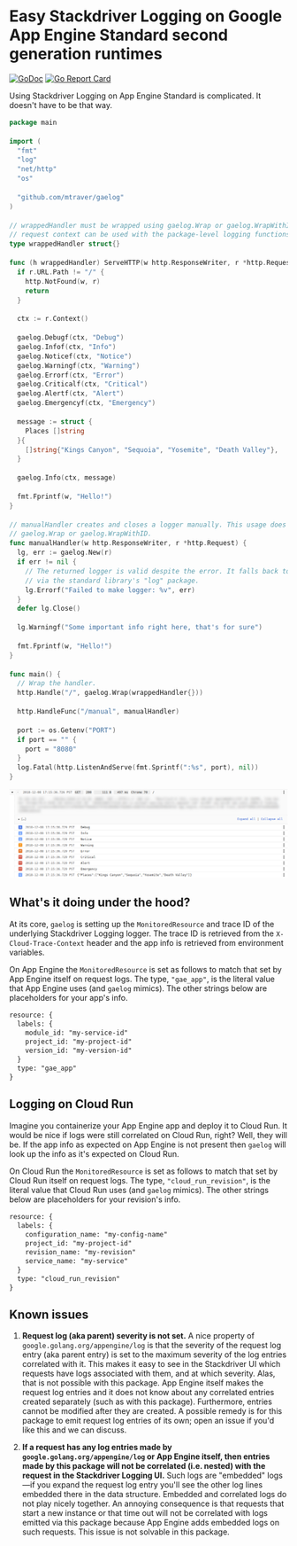 # Easy Stackdriver Logging on Google App Engine Standard second generation runtimes

[![GoDoc](https://godoc.org/github.com/mtraver/gaelog?status.svg)](https://godoc.org/github.com/mtraver/gaelog)
[![Go Report Card](https://goreportcard.com/badge/github.com/mtraver/gaelog)](https://goreportcard.com/report/github.com/mtraver/gaelog)

Using Stackdriver Logging on App Engine Standard is complicated. It doesn't
have to be that way.

```go
package main

import (
  "fmt"
  "log"
  "net/http"
  "os"

  "github.com/mtraver/gaelog"
)

// wrappedHandler must be wrapped using gaelog.Wrap or gaelog.WrapWithID so that the
// request context can be used with the package-level logging functions.
type wrappedHandler struct{}

func (h wrappedHandler) ServeHTTP(w http.ResponseWriter, r *http.Request) {
  if r.URL.Path != "/" {
    http.NotFound(w, r)
    return
  }

  ctx := r.Context()

  gaelog.Debugf(ctx, "Debug")
  gaelog.Infof(ctx, "Info")
  gaelog.Noticef(ctx, "Notice")
  gaelog.Warningf(ctx, "Warning")
  gaelog.Errorf(ctx, "Error")
  gaelog.Criticalf(ctx, "Critical")
  gaelog.Alertf(ctx, "Alert")
  gaelog.Emergencyf(ctx, "Emergency")

  message := struct {
    Places []string
  }{
    []string{"Kings Canyon", "Sequoia", "Yosemite", "Death Valley"},
  }

  gaelog.Info(ctx, message)

  fmt.Fprintf(w, "Hello!")
}

// manualHandler creates and closes a logger manually. This usage does not require
// gaelog.Wrap or gaelog.WrapWithID.
func manualHandler(w http.ResponseWriter, r *http.Request) {
  lg, err := gaelog.New(r)
  if err != nil {
    // The returned logger is valid despite the error. It falls back to logging
    // via the standard library's "log" package.
    lg.Errorf("Failed to make logger: %v", err)
  }
  defer lg.Close()

  lg.Warningf("Some important info right here, that's for sure")

  fmt.Fprintf(w, "Hello!")
}

func main() {
  // Wrap the handler.
  http.Handle("/", gaelog.Wrap(wrappedHandler{}))

  http.HandleFunc("/manual", manualHandler)

  port := os.Getenv("PORT")
  if port == "" {
    port = "8080"
  }
  log.Fatal(http.ListenAndServe(fmt.Sprintf(":%s", port), nil))
}
```

![Screenshot of logs in Stackdriver UI](images/log_levels.png)

## What's it doing under the hood?

At its core, `gaelog` is setting up the `MonitoredResource` and trace ID of the
underlying Stackdriver Logging logger. The trace ID is retrieved from the
`X-Cloud-Trace-Context` header and the app info is retrieved from environment
variables.

On App Engine the `MonitoredResource` is set as follows to match that set by App Engine
itself on request logs. The type, `"gae_app"`, is the literal value that App Engine uses
(and `gaelog` mimics). The other strings below are placeholders for your app's info.
```
resource: {
  labels: {
    module_id: "my-service-id"
    project_id: "my-project-id"
    version_id: "my-version-id"
  }
  type: "gae_app"
}
```

## Logging on Cloud Run

Imagine you containerize your App Engine app and deploy it to Cloud Run. It would be nice
if logs were still correlated on Cloud Run, right? Well, they will be. If the app info
as expected on App Engine is not present then `gaelog` will look up the info as it's
expected on Cloud Run.

On Cloud Run the `MonitoredResource` is set as follows to match that set by Cloud Run
itself on request logs. The type, `"cloud_run_revision"`, is the literal value that
Cloud Run uses (and `gaelog` mimics). The other strings below are placeholders for your
revision's info.
```
resource: {
  labels: {
    configuration_name: "my-config-name"
    project_id: "my-project-id"
    revision_name: "my-revision"
    service_name: "my-service"
  }
  type: "cloud_run_revision"
}
```

## Known issues

1. **Request log (aka parent) severity is not set.**
A nice property of `google.golang.org/appengine/log` is that the severity of the request log entry (aka
parent entry) is set to the maximum severity of the log entries correlated with it. This makes it easy
to see in the Stackdriver UI which requests have logs associated with them, and at which severity. Alas, that
is not possible with this package. App Engine itself makes the request log entries and it does not know about
any correlated entries created separately (such as with this package). Furthermore, entries cannot be modified
after they are created. A possible remedy is for this package to emit request log entries of its own; open an
issue if you'd like this and we can discuss.

1. **If a request has any log entries made by `google.golang.org/appengine/log` or App Engine itself,
then entries made by this package will not be correlated (i.e. nested) with the request in the Stackdriver
Logging UI.**
Such logs are "embedded" logs—if you expand the request log entry you'll see the other log lines embedded
there in the data structure. Embedded and correlated logs do not play nicely together. An annoying consequence
is that requests that start a new instance or that time out will not be correlated with logs emitted via this
package because App Engine adds embedded logs on such requests. This issue is not solvable in this package.
